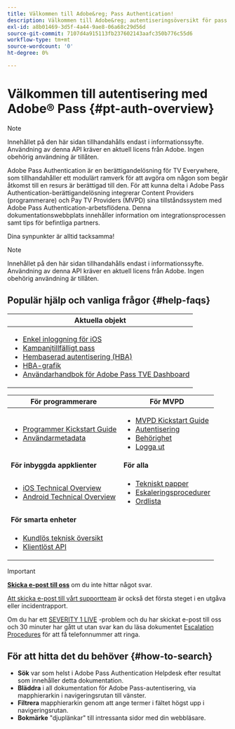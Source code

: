 ```yaml
---
title: Välkommen till Adobe&reg; Pass Authentication!
description: Välkommen till Adobe&reg; autentiseringsöversikt för pass
exl-id: a8b01469-3d5f-4a44-9ae8-06a68c29d56d
source-git-commit: 7107d4a915113fb237602143aafc350b776c55d6
workflow-type: tm+mt
source-wordcount: '0'
ht-degree: 0%

---
```


# Välkommen till autentisering med Adobe® Pass {#pt-auth-overview}

>[!NOTE]
>
>Innehållet på den här sidan tillhandahålls endast i informationssyfte. Användning av denna API kräver en aktuell licens från Adobe. Ingen obehörig användning är tillåten.

Adobe Pass Authentication är en berättigandelösning för TV Everywhere, som tillhandahåller ett modulärt ramverk för att avgöra om någon som begär åtkomst till en resurs är berättigad till den. För att kunna delta i Adobe Pass Authentication-berättigandelösning integrerar Content Providers (programmerare) och Pay TV Providers (MVPD) sina tillståndssystem med Adobe Pass Authentication-arbetsflödena. Denna dokumentationswebbplats innehåller information om integrationsprocessen samt tips för befintliga partners.

Dina synpunkter är alltid tacksamma!

>[!NOTE]
>
>Innehållet på den här sidan tillhandahålls endast i informationssyfte. Användning av denna API kräver en aktuell licens från Adobe. Ingen obehörig användning är tillåten.

## Populär hjälp och vanliga frågor {#help-faqs}

| **Aktuella objekt** |
|---------------------------------------------------------------------------------------------------------------------------------------------------------------------------------------------------------------------------------------------------------------------------------------------------------------------------------------------------------------------------------------------------------------------------------------------------------------------------------------------------------------------|
| <ul><li>[Enkel inloggning för iOS](/help/authentication/apple-sso-overview.md)</li><li>[Kampanjtillfälligt pass](/help/authentication/promotional-temp-pass.md)</li><li>[Hembaserad autentisering (HBA)](/help/authentication/home-based-authn-tve.md)</li><li>[HBA-grafik](https://dzf8vqv24eqhg.cloudfront.net/userfiles/258/326/ckfinder/files/AdobeNewsletterHBA.pdf)</li><li>[Användarhandbok för Adobe Pass TVE Dashboard](/help/authentication/tve-dashboard/new-tve-dashboard/tve-dashboard-overview.md)</li></ul> |

| **För programmerare** | **För MVPD** |
|------------------------------------------------------------------------------|-------------------------------------------------------------------------------------------------|
| <ul><li>[Programmer Kickstart Guide](/help/authentication/programmer-kickstart-guide.md)</li><li>[Användarmetadata](/help/authentication/user-metadata.md)</li></ul> | <ul><li>[MVPD Kickstart Guide](/help/authentication/mvpd-kickstart-guide.md)</li><li>[Autentisering](/help/authentication/authn-usecase.md)</li><li>[Behörighet](/help/authentication/authz-usecase.md)</li><li>[Logga ut](/help/authentication/usecase-mvpd-logout.md)</li></ul> |
| **För inbyggda appklienter** | **För alla** |
| <ul><li>[iOS Technical Overview](/help/authentication/iostvos-sdk-overview.md)</li><li>[Android Technical Overview](/help/authentication/android-sdk-overview.md)</li></ul> | <ul><li>[Tekniskt papper](/help/authentication/technical-paper.md)</li><li>[Eskaleringsprocedurer](/help/authentication/escalation-procedures.md)</li><li>[Ordlista](/help/authentication/glossary.md)</li></ul> |
| **För smarta enheter** | |
| <ul><li>[Kundlös teknisk översikt](/help/authentication/rest-api-overview.md)</li><li>[Klientlöst API](/help/authentication/rest-api-reference.md)</li></ul> | |

>[!IMPORTANT]
>
>[**Skicka e-post till oss**](mailto:tve-support@adobe.com) om du inte hittar något svar.
>
>[Att skicka e-post till vårt supportteam](mailto:tve-support@adobe.com) är också det första steget i en utgåva eller incidentrapport.
>
>Om du har ett [SEVERITY 1 LIVE](/help/authentication/escalation-procedures.md) -problem och du har skickat e-post till oss och 30 minuter har gått ut utan svar kan du läsa dokumentet [Escalation Procedures](/help/authentication/escalation-procedures.md) för att få telefonnummer att ringa.
>


## För att hitta det du behöver {#how-to-search}

* **Sök** var som helst i Adobe Pass Authentication Helpdesk efter resultat som innehåller detta
dokumentation.
* **Bläddra** i all dokumentation för Adobe Pass-autentisering, via mapphierarkin i navigeringsrutan till vänster.
* **Filtrera** mapphierarkin genom att ange termer i fältet högst upp i navigeringsrutan.
* **Bokmärke** &quot;djuplänkar&quot; till intressanta sidor med din webbläsare.
